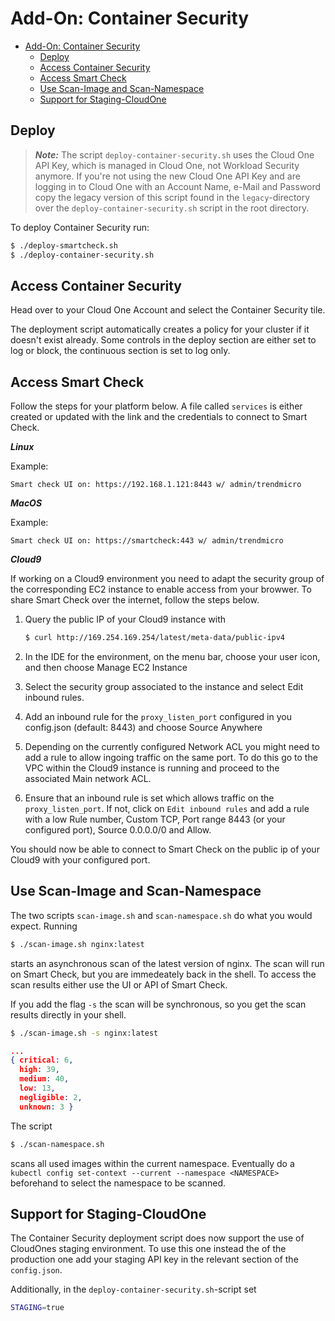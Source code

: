 # Add-On: Container Security

- [Add-On: Container Security](#add-on-container-security)
  - [Deploy](#deploy)
  - [Access Container Security](#access-container-security)
  - [Access Smart Check](#access-smart-check)
  - [Use Scan-Image and Scan-Namespace](#use-scan-image-and-scan-namespace)
  - [Support for Staging-CloudOne](#support-for-staging-cloudone)

## Deploy

> ***Note:*** The script `deploy-container-security.sh` uses the Cloud One API Key, which is managed in Cloud One, not Workload Security anymore. If you're not using the new Cloud One API Key and are logging in to Cloud One with an Account Name, e-Mail and Password copy the legacy version of this script found in the `legacy`-directory over the `deploy-container-security.sh` script in the root directory.

To deploy Container Security run:

```sh
$ ./deploy-smartcheck.sh
$ ./deploy-container-security.sh
```

## Access Container Security

Head over to your Cloud One Account and select the Container Security tile.

The deployment script automatically creates a policy for your cluster if it doesn't exist already. Some controls in the deploy section are either set to log or block, the continuous section is set to log only.

## Access Smart Check

Follow the steps for your platform below. A file called `services` is either created or updated with the link and the credentials to connect to Smart Check.

***Linux***

Example:

`Smart check UI on: https://192.168.1.121:8443 w/ admin/trendmicro`

***MacOS***

Example:

`Smart check UI on: https://smartcheck:443 w/ admin/trendmicro`

***Cloud9***

If working on a Cloud9 environment you need to adapt the security group of the corresponding EC2 instance to enable access from your browwer. To share Smart Check over the internet, follow the steps below.

1. Query the public IP of your Cloud9 instance with

   ```sh
   $ curl http://169.254.169.254/latest/meta-data/public-ipv4
   ```

2. In the IDE for the environment, on the menu bar, choose your user icon, and then choose Manage EC2 Instance
3. Select the security group associated to the instance and select Edit inbound rules.
4. Add an inbound rule for the `proxy_listen_port` configured in you config.json (default: 8443) and choose Source Anywhere
5. Depending on the currently configured Network ACL you might need to add a rule to allow ingoing traffic on the same port. To do this go to the VPC within the Cloud9 instance is running and proceed to the associated Main network ACL.
6. Ensure that an inbound rule is set which allows traffic on the `proxy_listen_port`. If not, click on `Edit inbound rules` and add a rule with a low Rule number, Custom TCP, Port range 8443 (or your configured port), Source 0.0.0.0/0 and Allow.

You should now be able to connect to Smart Check on the public ip of your Cloud9 with your configured port.

</details>

## Use Scan-Image and Scan-Namespace

The two scripts `scan-image.sh` and `scan-namespace.sh` do what you would expect. Running

```sh
$ ./scan-image.sh nginx:latest
```

starts an asynchronous scan of the latest version of nginx. The scan will run on Smart Check, but you are immedeately back in the shell. To access the scan results either use the UI or API of Smart Check.

If you add the flag `-s` the scan will be synchronous, so you get the scan results directly in your shell.

```sh
$ ./scan-image.sh -s nginx:latest
```

```json
...
{ critical: 6,
  high: 39,
  medium: 40,
  low: 13,
  negligible: 2,
  unknown: 3 }
```

The script

```sh
$ ./scan-namespace.sh
```

scans all used images within the current namespace. Eventually do a `kubectl config set-context --current --namespace <NAMESPACE>` beforehand to select the namespace to be scanned.

## Support for Staging-CloudOne

The Container Security deployment script does now support the use of CloudOnes staging environment. To use this one instead the of the production one add your staging API key in the relevant section of the `config.json`.

Additionally, in the `deploy-container-security.sh`-script set

```sh
STAGING=true
```
